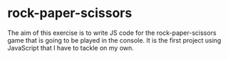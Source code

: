 # rock-paper-scissors
The aim of this exercise is to write JS code for the rock-paper-scissors game that is going to be played in the console. It is the first project using JavaScript that I have to tackle on my own.
